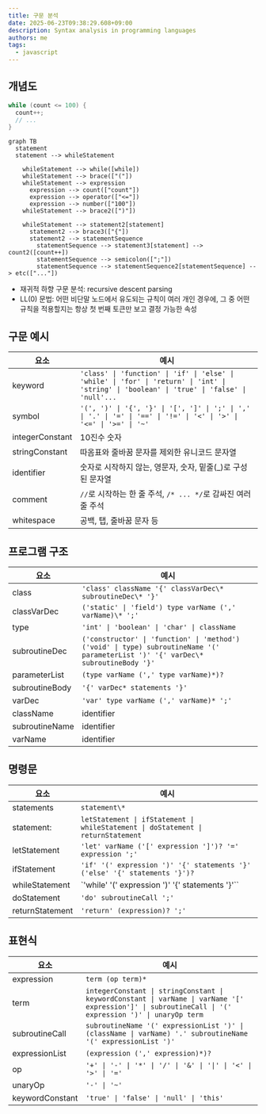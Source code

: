 ```yaml
---
title: 구문 분석
date: 2025-06-23T09:38:29.608+09:00
description: Syntax analysis in programming languages
authors: me
tags:
  - javascript
---
```


## 개념도

```c
while (count <= 100) {
  count++;
  // ...
}
```

```mermaid
graph TB
  statement
  statement --> whileStatement

    whileStatement --> while([while])
    whileStatement --> brace(["("])
    whileStatement --> expression
      expression --> count(["count"])
      expression --> operator(["<="])
      expression --> number(["100"])
    whileStatement --> brace2([")"])
    
    whileStatement --> statement2[statement]
      statement2 --> brace3(["{"])
      statement2 --> statementSequence
        statementSequence --> statement3[statement] --> count2([count++])
        statementSequence --> semicolon([";"])
        statementSequence --> statementSequence2[statementSequence] --> etc(["..."])
```

- 재귀적 하향 구문 분석: recursive descent parsing
- LL(0) 문법: 어떤 비단말 노드에서 유도되는 규칙이 여러 개인 경우에, 그 중 어떤 규칙을 적용할지는 항상 첫 번째 토큰만 보고 결정 가능한 속성

## 구문 예시

| 요소 | 예시 |
| --- | --- |
| keyword | `'class' \| 'function' \| 'if' \| 'else' \| 'while' \| 'for' \| 'return' \| 'int' \| 'string' \| 'boolean' \| 'true' \| 'false' \| 'null'...` |
| symbol | `'(', ')' \| '{', '}' \| '[', ']' \| ';' \| ',' \| '.' \| '=' \| '==' \| '!=' \| '<' \| '>' \| '<=' \| '>=' \| '~'` |
| integerConstant | 10진수 숫자 |
| stringConstant | 따옴표와 줄바꿈 문자를 제외한 유니코드 문자열 |
| identifier | 숫자로 시작하지 않는, 영문자, 숫자, 밑줄(_)로 구성된 문자열 |
| comment | `//`로 시작하는 한 줄 주석, `/* ... */`로 감싸진 여러 줄 주석 |
| whitespace | 공백, 탭, 줄바꿈 문자 등 |

## 프로그램 구조

| 요소 | 예시 |
| --- | --- |
| class | `'class' className '{' classVarDec\* subroutineDec\* '}'` |
| classVarDec | `('static' \| 'field') type varName (',' varName)\* ';'` |
| type | `'int' \| 'boolean' \| 'char' \| className` |
| subroutineDec | `('constructor' \| 'function' \| 'method') ('void' \| type) subroutineName '(' parameterList ')' '{' varDec\* subroutineBody '}'` |
| parameterList | `(type varName (',' type varName)*)?` |
| subroutineBody | `'{' varDec* statements '}'` |
| varDec | `'var' type varName (',' varName)* ';'` |
| className | identifier |
| subroutineName | identifier |
| varName | identifier |

## 명령문

| 요소 | 예시 |
| --- | --- |
| statements | `statement\*` |
| statement: | `letStatement \| ifStatement \| whileStatement \| doStatement \| returnStatement` |
| letStatement | `'let' varName ('[' expression ']')? '=' expression ';'` |
| ifStatement | `'if' '(' expression ')' '{' statements '}' ('else' '{' statements '}')?` |
| whileStatement | `'while' '(' expression ')' '{' statements '}'`` |
| doStatement | `'do' subroutineCall ';'` |
| returnStatement | `'return' (expression)? ';'` |

## 표현식

| 요소 | 예시 |
| --- | --- |
| expression | `term (op term)*` |
| term | `integerConstant \| stringConstant \| keywordConstant \| varName \| varName '[' expression']' \| subroutineCall \| '(' expression ')' \| unaryOp term` |
| subroutineCall | `subroutineName '(' expressionList ')' \| (className \| varName) '.' subroutineName '(' expressionList ')'` |
| expressionList | `(expression (',' expression)*)?` |
| op | `'+' \| '-' \| '*' \| '/' \| '&' \| '\|' \| '<' \| '>' \| '='` |
| unaryOp | `'-' \| '~'` |
| keywordConstant | `'true' \| 'false' \| 'null' \| 'this'` |
